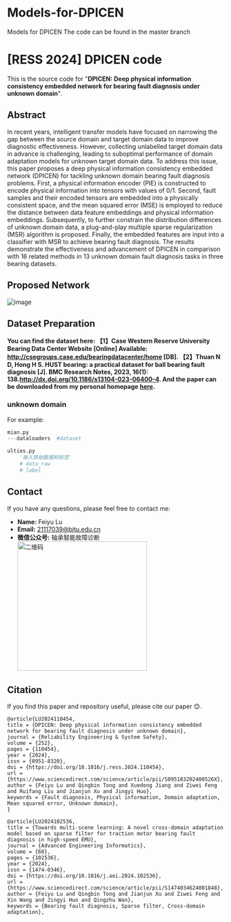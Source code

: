 # Models-for-DPICEN 
Models for DPICEN
The code can be found in the master branch


# [RESS 2024] DPICEN code

This is the source code for "<b>DPICEN: Deep physical information consistency embedded network for bearing fault diagnosis under unknown domain</b>". 

## Abstract
In recent years, intelligent transfer models have focused on narrowing the gap between the source domain and target domain data to improve diagnostic effectiveness. However, collecting unlabelled target domain data in advance is challenging, leading to suboptimal performance of domain adaptation models for unknown target domain data. To address this issue, this paper proposes a deep physical information consistency embedded network (DPICEN) for tackling unknown domain bearing fault diagnosis problems. First, a physical information encoder (PIE) is constructed to encode physical information into tensors with values of 0/1. Second, fault samples and their encoded tensors are embedded into a physically consistent space, and the mean squared error (MSE) is employed to reduce the distance between data feature embeddings and physical information embeddings. Subsequently, to further constrain the distribution differences of unknown domain data, a plug-and-play multiple sparse regularization (MSR) algorithm is proposed. Finally, the embedded features are input into a classifier with MSR to achieve bearing fault diagnosis. The results demonstrate the effectiveness and advancement of DPICEN in comparison with 16 related methods in 13 unknown domain fault diagnosis tasks in three bearing datasets. 

## Proposed Network

![image](https://github.com/user-attachments/assets/0cbbf3df-931e-4003-a6ed-67c7d6c9f88d)




## Dataset Preparation

**You can find the dataset here:
【1】Case Western Reserve University Bearing Data Center Website [Online] Available: http://csegroups.case.edu/bearingdatacenter/home [DB]. 
【2】Thuan N D, Hong H S. HUST bearing: a practical dataset for ball bearing fault diagnosis [J]. BMC Research Notes, 2023, 16(1): 138.http://dx.doi.org/10.1186/s13104-023-06400-4.
And the paper can be downloaded from my personal homepage [here](https://john-520.github.io/).**


### unknown domain

For example:

```python
mian.py
---dataloaders  #dataset

ulties.py
    '输入原始数据和标签'  
    # data_raw 
    # label
```

## Contact

If you have any questions, please feel free to contact me:

- **Name:** Feiyu Lu
- **Email:** 21117039@bjtu.edu.cn
- **微信公众号:** 轴承智能故障诊断<img width="300" alt="二维码" src="https://github.com/user-attachments/assets/77a67e89-3214-4ff4-8256-01c75ec49e4b">


## Citation

If you find this paper and repository useful, please cite our paper 😊.

```
@article{LU2024110454,
title = {DPICEN: Deep physical information consistency embedded network for bearing fault diagnosis under unknown domain},
journal = {Reliability Engineering & System Safety},
volume = {252},
pages = {110454},
year = {2024},
issn = {0951-8320},
doi = {https://doi.org/10.1016/j.ress.2024.110454},
url = {https://www.sciencedirect.com/science/article/pii/S095183202400526X},
author = {Feiyu Lu and Qingbin Tong and Xuedong Jiang and Ziwei Feng and Ruifang Liu and Jianjun Xu and Jingyi Huo},
keywords = {Fault diagnosis, Physical information, Domain adaptation, Mean squared error, Unknown domain},
}
```

```
@article{LU2024102536,
title = {Towards multi-scene learning: A novel cross-domain adaptation model based on sparse filter for traction motor bearing fault diagnosis in high-speed EMU},
journal = {Advanced Engineering Informatics},
volume = {60},
pages = {102536},
year = {2024},
issn = {1474-0346},
doi = {https://doi.org/10.1016/j.aei.2024.102536},
url = {https://www.sciencedirect.com/science/article/pii/S1474034624001848},
author = {Feiyu Lu and Qingbin Tong and Jianjun Xu and Ziwei Feng and Xin Wang and Jingyi Huo and Qingzhu Wan},
keywords = {Bearing fault diagnosis, Sparse filter, Cross-domain adaptation},
```
